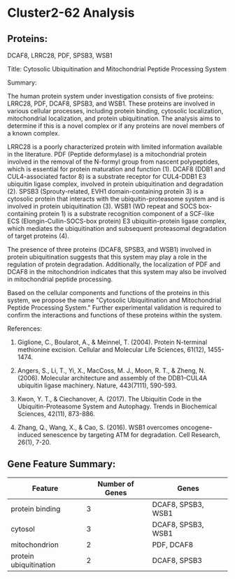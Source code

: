 # Cluster2-62 Analysis

## Proteins: 

DCAF8, LRRC28, PDF, SPSB3, WSB1

Title: Cytosolic Ubiquitination and Mitochondrial Peptide Processing System

Summary:

The human protein system under investigation consists of five proteins: LRRC28, PDF, DCAF8, SPSB3, and WSB1. These proteins are involved in various cellular processes, including protein binding, cytosolic localization, mitochondrial localization, and protein ubiquitination. The analysis aims to determine if this is a novel complex or if any proteins are novel members of a known complex.

LRRC28 is a poorly characterized protein with limited information available in the literature. PDF (Peptide deformylase) is a mitochondrial protein involved in the removal of the N-formyl group from nascent polypeptides, which is essential for protein maturation and function (1). DCAF8 (DDB1 and CUL4-associated factor 8) is a substrate receptor for CUL4-DDB1 E3 ubiquitin ligase complex, involved in protein ubiquitination and degradation (2). SPSB3 (Sprouty-related, EVH1 domain-containing protein 3) is a cytosolic protein that interacts with the ubiquitin-proteasome system and is involved in protein ubiquitination (3). WSB1 (WD repeat and SOCS box-containing protein 1) is a substrate recognition component of a SCF-like ECS (Elongin-Cullin-SOCS-box protein) E3 ubiquitin-protein ligase complex, which mediates the ubiquitination and subsequent proteasomal degradation of target proteins (4).

The presence of three proteins (DCAF8, SPSB3, and WSB1) involved in protein ubiquitination suggests that this system may play a role in the regulation of protein degradation. Additionally, the localization of PDF and DCAF8 in the mitochondrion indicates that this system may also be involved in mitochondrial peptide processing.

Based on the cellular components and functions of the proteins in this system, we propose the name "Cytosolic Ubiquitination and Mitochondrial Peptide Processing System." Further experimental validation is required to confirm the interactions and functions of these proteins within the system.

References:

1. Giglione, C., Boularot, A., & Meinnel, T. (2004). Protein N-terminal methionine excision. Cellular and Molecular Life Sciences, 61(12), 1455-1474.

2. Angers, S., Li, T., Yi, X., MacCoss, M. J., Moon, R. T., & Zheng, N. (2006). Molecular architecture and assembly of the DDB1–CUL4A ubiquitin ligase machinery. Nature, 443(7111), 590-593.

3. Kwon, Y. T., & Ciechanover, A. (2017). The Ubiquitin Code in the Ubiquitin-Proteasome System and Autophagy. Trends in Biochemical Sciences, 42(11), 873-886.

4. Zhang, Q., Wang, X., & Cao, S. (2016). WSB1 overcomes oncogene-induced senescence by targeting ATM for degradation. Cell Research, 26(1), 7-20.

## Gene Feature Summary: 

| Feature | Number of Genes | Genes |
| --- | --- | --- |
| protein binding | 3 | DCAF8, SPSB3, WSB1 |
| cytosol | 3 | DCAF8, SPSB3, WSB1 |
| mitochondrion | 2 | PDF, DCAF8 |
| protein ubiquitination | 2 | DCAF8, SPSB3 |

